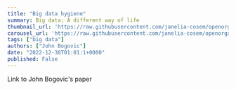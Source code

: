 ```yaml
---
title: "Big data hygiene"
summary: Big data; A different way of life
thumbnail_url: 'https://raw.githubusercontent.com/janelia-cosem/openorganelle-blog/main/assets/...jpg'
carousel_url: 'https://raw.githubusercontent.com/janelia-cosem/openorganelle-blog/main/assets/...jpg'
tags: ["big data"]
authors: ["John Bogovic"]
date: "2022-12-30T01:01:1+0000"
published: False
---
```


Link to John Bogovic's paper
